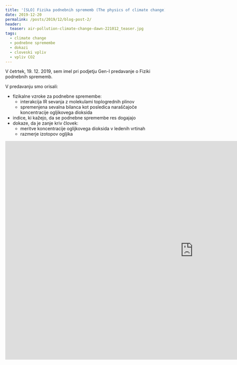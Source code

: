 ```yaml
---
title: '[SLO] Fizika podnebnih sprememb (The physics of climate change)'
date: 2019-12-20
permalink: /posts/2019/12/blog-post-2/
header:
  teaser: air-pollution-climate-change-dawn-221012_teaser.jpg
tags:
  - climate change
  - podnebne spremembe
  - dokazi
  - cloveski vpliv
  - vpliv CO2
---
```


V četrtek, 19. 12. 2019, sem imel pri podjetju Gen-I predavanje o Fiziki podnebnih sprememb.

V predavanju smo orisali:
- fizikalne vzroke za podnebne spremembe:
    - interakcija IR sevanja z molekulami toplogrednih plinov
    - spremenjena sevalna bilanca kot posledica naraščajoče koncentracije ogljikovega dioksida
- indice, ki kažejo, da se podnebne spremembe res dogajajo
- dokaze, da je zanje kriv človek:
  - meritve koncentracije oglijkovega dioksida v ledenih vrtinah
  - razmerje izotopov ogljika

<iframe src="https://onedrive.live.com/embed?cid=20BFEDBA467FE51B&amp;resid=20BFEDBA467FE51B%21706&amp;authkey=AGrgEgSgxdoGUvU&amp;em=2&amp;wdAr=1.7777777777777777" width="1186px" height="691px" frameborder="0">To je vdelan dokument sistema <a target="_blank" href="https://office.com">Microsoft Office</a>, ki uporablja tehnologijo <a target="_blank" href="https://office.com/webapps">Office</a>.</iframe>
